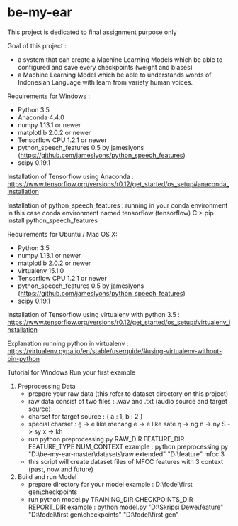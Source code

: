 # be-my-ear
This project is dedicated to final assignment purpose only

Goal of this project :
- a system that can create a Machine Learning Models which be able to configured and save every checkpoints (weight and biases)
- a Machine Learning Model which be able to understands words of Indonesian Language with learn from variety human voices.

Requirements for Windows :
- Python 3.5
- Anaconda 4.4.0
- numpy 1.13.1 or newer
- matplotlib 2.0.2 or newer
- Tensorflow CPU 1.2.1 or newer
- python_speech_features 0.5 by jameslyons (https://github.com/jameslyons/python_speech_features)
- scipy 0.19.1

Installation of Tensorflow using Anaconda :
https://www.tensorflow.org/versions/r0.12/get_started/os_setup#anaconda_installation

Installation of python_speech_features :
running in your conda environment
in this case conda environment named tensorflow
(tensorflow) C:> pip install python_speech_features


Requirements for Ubuntu / Mac OS X:
- Python 3.5
- numpy 1.13.1 or newer
- matplotlib 2.0.2 or newer
- virtualenv 15.1.0
- Tensorflow CPU 1.2.1 or newer
- python_speech_features 0.5 by jameslyons (https://github.com/jameslyons/python_speech_features)
- scipy 0.19.1

Installation of Tensorflow using virtualenv with python 3.5 :
https://www.tensorflow.org/versions/r0.12/get_started/os_setup#virtualenv_installation

Explanation running python in virtualenv :
https://virtualenv.pypa.io/en/stable/userguide/#using-virtualenv-without-bin-python

Tutorial for Windows
Run your first example
1. Preprocessing Data
    - prepare your raw data (this refer to dataset directory on this project)
    - raw data consist of two files : .wav and .txt (audio source and target source)
    - charset for target source : { a : 1, b : 2 }
    - special charset :
        ḝ -> e like menang
        e -> e like sate
        ƞ -> ng
        ñ -> ny
        S -> sy
        x -> kh
    - run python preprocessing.py RAW_DIR FEATURE_DIR FEATURE_TYPE NUM_CONTEXT
      example : python preprocessing.py "D:\be-my-ear-master\datasets\raw extended" "D:\feature" mfcc 3
    - this script will create dataset files of MFCC features with 3 context (past, now and future)
2. Build and run Model
    - prepare directory for your model
      example : D:\fodel\first gen\checkpoints
    - run python model.py TRAINING_DIR CHECKPOINTS_DIR REPORT_DIR
      example : python model.py "D:\Skripsi Dewe\feature" "D:\fodel\first gen\checkpoints" "D:\fodel\first gen"
